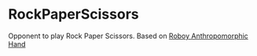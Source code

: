 # RockPaperScissors

Opponent to play Rock Paper Scissors. Based on [Roboy Anthropomorphic Hand](https://github.com/Roboy/anthropomorphic-dexterous-robotic-hand)
